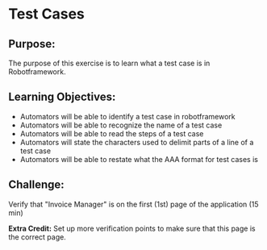 # Test Cases

## Purpose:
The purpose of this exercise is to learn what a test case is in Robotframework.

## Learning Objectives:

- Automators will be able to identify a test case in robotframework
- Automators will be able to recognize the name of a test case
- Automators will be able to read the steps of a test case
- Automators will state the characters used to delimit parts of a line of a test case
- Automators will be able to restate what the AAA format for test cases is

## Challenge:

Verify that "Invoice Manager" is on the first (1st) page of the application (15 min)

**Extra Credit:** Set up more verification points to make sure that this page is the correct page.